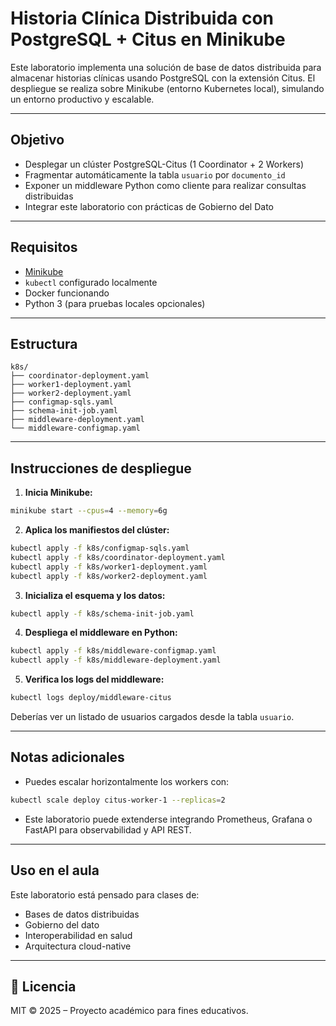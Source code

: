 # Historia Clínica Distribuida con PostgreSQL + Citus en Minikube

Este laboratorio implementa una solución de base de datos distribuida para almacenar historias clínicas usando PostgreSQL con la extensión Citus. El despliegue se realiza sobre Minikube (entorno Kubernetes local), simulando un entorno productivo y escalable.

---

##  Objetivo

- Desplegar un clúster PostgreSQL-Citus (1 Coordinator + 2 Workers)
- Fragmentar automáticamente la tabla `usuario` por `documento_id`
- Exponer un middleware Python como cliente para realizar consultas distribuidas
- Integrar este laboratorio con prácticas de Gobierno del Dato

---

## Requisitos

- [Minikube](https://minikube.sigs.k8s.io/)
- `kubectl` configurado localmente
- Docker funcionando
- Python 3 (para pruebas locales opcionales)

---

## Estructura

```
k8s/
├── coordinator-deployment.yaml
├── worker1-deployment.yaml
├── worker2-deployment.yaml
├── configmap-sqls.yaml
├── schema-init-job.yaml
├── middleware-deployment.yaml
└── middleware-configmap.yaml
```

---

## Instrucciones de despliegue

1. **Inicia Minikube:**

```bash
minikube start --cpus=4 --memory=6g
```

2. **Aplica los manifiestos del clúster:**

```bash
kubectl apply -f k8s/configmap-sqls.yaml
kubectl apply -f k8s/coordinator-deployment.yaml
kubectl apply -f k8s/worker1-deployment.yaml
kubectl apply -f k8s/worker2-deployment.yaml
```

3. **Inicializa el esquema y los datos:**

```bash
kubectl apply -f k8s/schema-init-job.yaml
```

4. **Despliega el middleware en Python:**

```bash
kubectl apply -f k8s/middleware-configmap.yaml
kubectl apply -f k8s/middleware-deployment.yaml
```

5. **Verifica los logs del middleware:**

```bash
kubectl logs deploy/middleware-citus
```

Deberías ver un listado de usuarios cargados desde la tabla `usuario`.

---

## Notas adicionales

- Puedes escalar horizontalmente los workers con:

```bash
kubectl scale deploy citus-worker-1 --replicas=2
```

- Este laboratorio puede extenderse integrando Prometheus, Grafana o FastAPI para observabilidad y API REST.

---

## Uso en el aula

Este laboratorio está pensado para clases de:
- Bases de datos distribuidas
- Gobierno del dato
- Interoperabilidad en salud
- Arquitectura cloud-native

---

## 📘 Licencia

MIT © 2025 – Proyecto académico para fines educativos.
